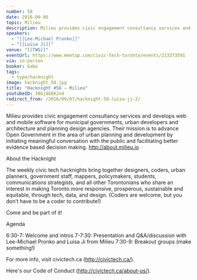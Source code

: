 ```yaml
---
number: 58
date: 2016-09-06
topic: Milieu
description: Milieu provides civic engagement consultancy services and develops web and mobile software for municipal governments, urban developers and architecture and planning design agencies. Their mission is to advance Open Government in the area of urban planning and development by initiating meaningful conversation with the public and facilitating better evidence based decision making. http://about.milieu.io
speakers:
  - "[[Lee-Michael Pronko]]"
  - "[[Luisa Ji]]"
venue: "[[TWG]]"
eventUrl: https://www.meetup.com/civic-tech-toronto/events/233373591
via: in-person
booker: Gabe
tags:
  - type/hacknight
image: hacknight_58.jpg
title: "Hacknight #58 – Milieu"
youtubeID: 38Gj8GEKJn4
redirect_from: /2016/09/07/hacknight-58-luisa-ji-2/
---
```


Milieu provides civic engagement consultancy services and develops web and mobile software for municipal governments, urban developers and architecture and planning design agencies. Their mission is to advance Open Government in the area of urban planning and development by initiating meaningful conversation with the public and facilitating better evidence based decision making. http://about.milieu.io

About the Hacknight

The weekly civic tech hacknights bring together designers, coders, urban planners, government staff, mappers, policymakers, students, communications strategists, and all other Torontonians who share an interest in making Toronto more responsive, prosperous, sustainable and equitable, through tech, data, and design. (Coders are welcome, but you don’t have to be a coder to contribute!)

Come and be part of it!

Agenda

6:30-7: Welcome and intros
7-7:30: Presentation and Q&A/discussion with Lee-Michael Pronko and Luisa Ji from Milieu
7:30-9: Breakout groups (make something!)

For more info, visit civictech.ca (http://civictech.ca/).

Here's our Code of Conduct (http://civictech.ca/about-us/).
